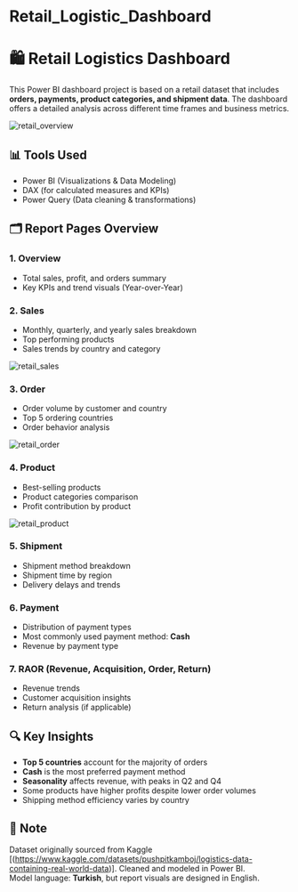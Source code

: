 # Retail_Logistic_Dashboard
# 🛍️ Retail Logistics Dashboard

This Power BI dashboard project is based on a retail dataset that includes **orders, payments, product categories, and shipment data**. The dashboard offers a detailed analysis across different time frames and business metrics.

![retail_overview](https://github.com/user-attachments/assets/62c06255-bd3b-4a83-a3ba-823237efff4a)


## 📊 Tools Used
- Power BI (Visualizations & Data Modeling)
- DAX (for calculated measures and KPIs)
- Power Query (Data cleaning & transformations)

## 🗂️ Report Pages Overview

### 1. Overview  
- Total sales, profit, and orders summary  
- Key KPIs and trend visuals (Year-over-Year)

### 2. Sales  
- Monthly, quarterly, and yearly sales breakdown  
- Top performing products  
- Sales trends by country and category

![retail_sales](https://github.com/user-attachments/assets/94204c4e-02e1-4e95-ad43-1063e9e82cd8)


### 3. Order  
- Order volume by customer and country  
- Top 5 ordering countries  
- Order behavior analysis

 ![retail_order](https://github.com/user-attachments/assets/5c5db623-cc29-443d-b55b-d57186577cda)
 

### 4. Product  
- Best-selling products  
- Product categories comparison  
- Profit contribution by product

![retail_product](https://github.com/user-attachments/assets/e80a0692-c595-485b-92ab-4b536436f072)

### 5. Shipment  
- Shipment method breakdown  
- Shipment time by region  
- Delivery delays and trends

### 6. Payment  
- Distribution of payment types  
- Most commonly used payment method: **Cash**  
- Revenue by payment type

### 7. RAOR (Revenue, Acquisition, Order, Return)  
- Revenue trends  
- Customer acquisition insights  
- Return analysis (if applicable)

## 🔍 Key Insights
- **Top 5 countries** account for the majority of orders  
- **Cash** is the most preferred payment method  
- **Seasonality** affects revenue, with peaks in Q2 and Q4  
- Some products have higher profits despite lower order volumes  
- Shipping method efficiency varies by country

## 📌 Note
Dataset originally sourced from Kaggle [(https://www.kaggle.com/datasets/pushpitkamboj/logistics-data-containing-real-world-data)]. Cleaned and modeled in Power BI.  
Model language: **Turkish**, but report visuals are designed in English.  





